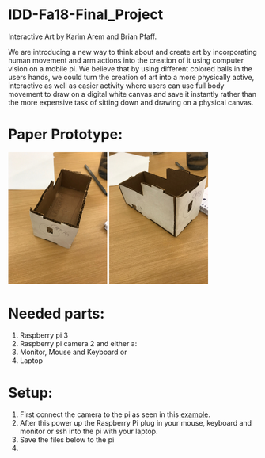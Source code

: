 # IDD-Fa18-Final_Project
Interactive Art by Karim Arem and Brian Pfaff.

We are introducing a new way to think about and create art by incorporating human movement and arm actions into the creation of it using computer vision on a mobile pi. We believe that by using different colored balls in the users hands, we could turn the creation of art into a more physically active, interactive as well as easier activity where users can use full body movement to draw on a digital white canvas and save it instantly rather than the more expensive task of sitting down and drawing on a physical canvas.  

# Paper Prototype:

<img src='proto1a.jpg' width =200> <img src='proto1b.jpg' width =200>


# Needed parts:

1. Raspberry pi 3
2. Raspberry pi camera 2
and either a: 
3. Monitor, Mouse and Keyboard or  
4. Laptop

# Setup: 

1. First connect the camera to the pi as seen in this [example](https://www.youtube.com/watch?v=PyGM4Iah0cM).
2. After this power up the Raspberry Pi plug in your mouse, keyboard and monitor or ssh into the pi with your laptop. 
3. Save the files below to the pi  
4. 

